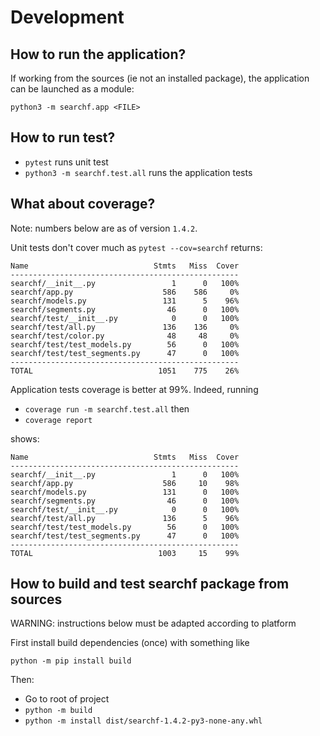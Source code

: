# Development

## How to run the application?

If working from the sources (ie not an installed package), the application can be launched as a module:

`python3 -m searchf.app <FILE>`

## How to run test?

- `pytest` runs unit test
- `python3 -m searchf.test.all` runs the application tests

## What about coverage?

Note: numbers below are as of version `1.4.2`.

Unit tests don't cover much as `pytest --cov=searchf` returns:

```
Name                            Stmts   Miss  Cover
---------------------------------------------------
searchf/__init__.py                 1      0   100%
searchf/app.py                    586    586     0%
searchf/models.py                 131      5    96%
searchf/segments.py                46      0   100%
searchf/test/__init__.py            0      0   100%
searchf/test/all.py               136    136     0%
searchf/test/color.py              48     48     0%
searchf/test/test_models.py        56      0   100%
searchf/test/test_segments.py      47      0   100%
---------------------------------------------------
TOTAL                            1051    775    26%
```

Application tests coverage is better at 99%. Indeed, running
- `coverage run -m searchf.test.all` then
- `coverage report`

shows:

```
Name                            Stmts   Miss  Cover
---------------------------------------------------
searchf/__init__.py                 1      0   100%
searchf/app.py                    586     10    98%
searchf/models.py                 131      0   100%
searchf/segments.py                46      0   100%
searchf/test/__init__.py            0      0   100%
searchf/test/all.py               136      5    96%
searchf/test/test_models.py        56      0   100%
searchf/test/test_segments.py      47      0   100%
---------------------------------------------------
TOTAL                            1003     15    99%
```

## How to build and test searchf package from sources

WARNING: instructions below must be adapted according to platform

First install build dependencies (once) with something like

`python -m pip install build`

Then:

- Go to root of project
- `python -m build`
- `python -m install dist/searchf-1.4.2-py3-none-any.whl`
